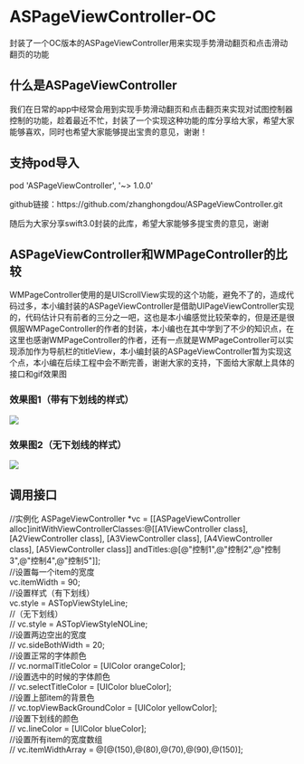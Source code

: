 # ASPageViewController-OC
封装了一个OC版本的ASPageViewController用来实现手势滑动翻页和点击滑动翻页的功能

<html>
<body>

<h2>什么是ASPageViewController</h2>
<p>我们在日常的app中经常会用到实现手势滑动翻页和点击翻页来实现对试图控制器控制的功能，趁着最近不忙，封装了一个实现这种功能的库分享给大家，希望大家能够喜欢，同时也希望大家能够提出宝贵的意见，谢谢！</p>
<h2>支持pod导入</h2>
<p>pod 'ASPageViewController', '~> 1.0.0'</p>
<p>github链接：https://github.com/zhanghongdou/ASPageViewController.git</p>
<p>随后为大家分享swift3.0封装的此库，希望大家能够多提宝贵的意见，谢谢</p>
<h2>ASPageViewController和WMPageController的比较</h2>
<p>WMPageController使用的是UIScrollView实现的这个功能，避免不了的，造成代码过多，本小编封装的ASPageViewController是借助UIPageViewController实现的，代码估计只有前者的三分之一吧，这也是本小编感觉比较荣幸的，但是还是很佩服WMPageController的作者的封装，本小编也在其中学到了不少的知识点，在这里也感谢WMPageController的作者，还有一点就是WMPageController可以实现添加作为导航栏的titleView，本小编封装的ASPageViewController暂为实现这个点，本小编在后续工程中会不断完善，谢谢大家的支持，下面给大家献上具体的接口和gif效果图</p>
<h3>效果图1（带有下划线的样式）</h3>
<p><img src="picture/11.gif"/></p>

<h3>效果图2（无下划线的样式）</h3>
<p><img src="picture/22.gif"/></p>

<h2>调用接口</h2>
<p>//实例化
    ASPageViewController *vc = [[ASPageViewController alloc]initWithViewControllerClasses:@[[A1ViewController class], [A2ViewController class], [A3ViewController class], [A4ViewController class], [A5ViewController class]] andTitles:@[@"控制1",@"控制2",@"控制3",@"控制4",@"控制5"]];<br/>
    //设置每一个item的宽度<br/>
    vc.itemWidth = 90;<br/>
    //设置样式（有下划线）<br/>
    vc.style = ASTopViewStyleLine;<br/>
    //（无下划线）<br/>
//    vc.style = ASTopViewStyleNOLine;<br/>
    //设置两边空出的宽度<br/>
//    vc.sideBothWidth = 20;<br/>
    //设置正常的字体颜色<br/>
//    vc.normalTitleColor = [UIColor orangeColor];<br/>
    //设置选中的时候的字体颜色<br/>
//    vc.selectTitleColor = [UIColor blueColor];<br/>
    //设置上部item的背景色<br/>
//    vc.topViewBackGroundColor = [UIColor yellowColor];<br/>
    //设置下划线的颜色<br/>
//    vc.lineColor = [UIColor blueColor];<br/>
    //设置所有item的宽度数组<br/>
//    vc.itemWidthArray = @[@(150),@(80),@(70),@(90),@(150)];</p><br/>
</body>

</html>